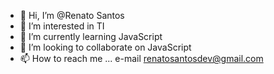- 👋 Hi, I’m @Renato Santos
- 👀 I’m interested in TI
- 🌱 I’m currently learning JavaScript
- 💞️ I’m looking to collaborate on JavaScript
- 📫 How to reach me ... e-mail renatosantosdev@gmail.com

<!---
Renatosantosdev/Renatosantosdev is a ✨ special ✨ repository because its `README.md` (this file) appears on your GitHub profile.
You can click the Preview link to take a look at your changes.
--->
